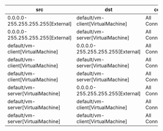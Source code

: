| src | dst | conn |
|-----|-----|------|
| 0.0.0.0-255.255.255.255[External] | default/vm-client[VirtualMachine] | All Connections |
| 0.0.0.0-255.255.255.255[External] | default/vm-server[VirtualMachine] | All Connections |
| default/vm-client[VirtualMachine] | 0.0.0.0-255.255.255.255[External] | All Connections |
| default/vm-client[VirtualMachine] | default/vm-server[VirtualMachine] | All Connections |
| default/vm-client[VirtualMachine] | default/vm-server[VirtualMachine] | All Connections |
| default/vm-server[VirtualMachine] | 0.0.0.0-255.255.255.255[External] | All Connections |
| default/vm-server[VirtualMachine] | default/vm-client[VirtualMachine] | All Connections |
| default/vm-server[VirtualMachine] | default/vm-client[VirtualMachine] | All Connections |

